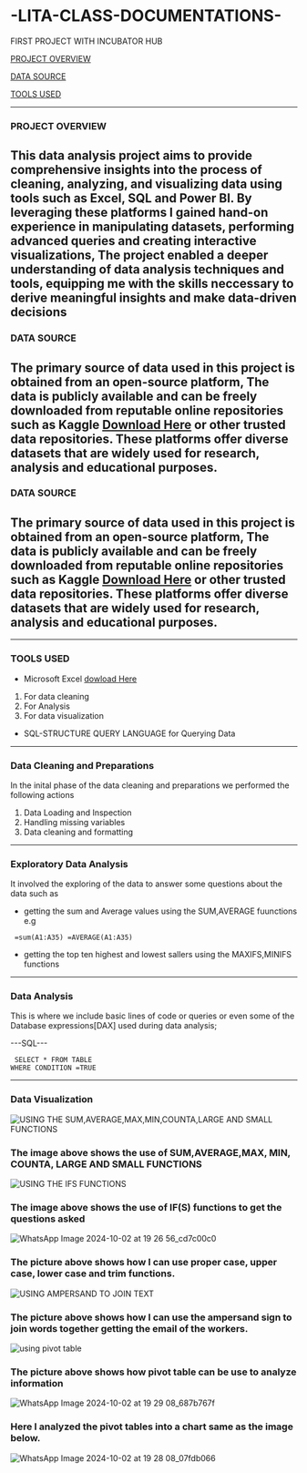 # -LITA-CLASS-DOCUMENTATIONS-
FIRST PROJECT WITH INCUBATOR HUB


[PROJECT OVERVIEW](#project-overview)

 [DATA SOURCE](#data-source)
 
 [TOOLS USED](#tools-used)

 

---
### PROJECT OVERVIEW

## This data analysis project aims to provide comprehensive insights into the process of cleaning, analyzing, and visualizing data using tools such as Excel, SQL and Power BI. By leveraging these platforms I gained hand-on experience in manipulating datasets, performing advanced queries and creating interactive  visualizations, The project enabled a deeper understanding of data analysis techniques and tools, equipping me with the skills neccessary to derive meaningful insights and make data-driven decisions

### DATA SOURCE

## The primary source of data used in this project is obtained from an open-source platform, The data is publicly available and can be freely downloaded from reputable online repositories such as Kaggle [Download Here](https://www.kaggle.com) or other trusted data repositories. These platforms offer diverse datasets that are widely used for research, analysis and educational purposes.

### DATA SOURCE

## The primary source of data used in this project is obtained from an open-source platform, The data is publicly available and can be freely downloaded from reputable online repositories such as Kaggle [Download Here](https://www.kaggle.com) or other trusted data repositories. These platforms offer diverse datasets that are widely used for research, analysis and educational purposes.

---
### TOOLS USED
- Microsoft Excel [dowload Here](https://www.microsoft.com) 
1. For data cleaning
2. For Analysis
3. For data visualization

  - SQL-STRUCTURE QUERY LANGUAGE for Querying Data

---
 ### Data Cleaning and Preparations
  In the inital phase of the data cleaning and preparations we performed the following actions
  
1. Data Loading and Inspection
 2. Handling missing variables
 3. Data cleaning and formatting
    
---
  ### Exploratory Data Analysis
  It involved the exploring of the data to answer some questions about the data such as
  - getting the sum and Average values using the SUM,AVERAGE fuunctions e.g 
```
 =sum(A1:A35) =AVERAGE(A1:A35)
```
    
- getting the top ten highest and lowest sallers using the MAXIFS,MINIFS functions

 ---
 ### Data Analysis
 This is where we include basic lines of code or queries or even some of the Database expressions[DAX] used during data analysis;
 
 ---SQL---
    
 ```
  SELECT * FROM TABLE
 WHERE CONDITION =TRUE
```
    

---

### Data Visualization
![USING THE SUM,AVERAGE,MAX,MIN,COUNTA,LARGE AND SMALL FUNCTIONS](https://github.com/user-attachments/assets/d2a1e0e4-5041-445b-806f-983942a0416a)

### The image above shows the use of SUM,AVERAGE,MAX, MIN, COUNTA, LARGE AND SMALL FUNCTIONS

![USING THE IFS FUNCTIONS](https://github.com/user-attachments/assets/dd6246f0-c1ba-4953-85d2-190c4f8def65)

### The image above shows the use of IF(S) functions to get the questions asked

![WhatsApp Image 2024-10-02 at 19 26 56_cd7c00c0](https://github.com/user-attachments/assets/edf64201-db51-4107-8425-17d417107f9f)

### The picture above shows how I can use proper case, upper case, lower case and trim functions.


![USING AMPERSAND TO JOIN TEXT](https://github.com/user-attachments/assets/c40cee9f-20d0-4be5-9b36-6235900f1d33)

### The picture above shows how I can use the ampersand sign to join words together getting the email of the workers. 

![using pivot table](https://github.com/user-attachments/assets/caf780c0-8f07-4c50-9817-0c1adbea9b48)

### The picture above shows how pivot table can be use to analyze information


![WhatsApp Image 2024-10-02 at 19 29 08_687b767f](https://github.com/user-attachments/assets/290a4470-60ca-4801-9b89-7882cb7a7241)

### Here I analyzed the pivot tables into a chart same as the image below.

![WhatsApp Image 2024-10-02 at 19 28 08_07fdb066](https://github.com/user-attachments/assets/fac307d8-f1b6-40da-a464-1c5c9303049c)
